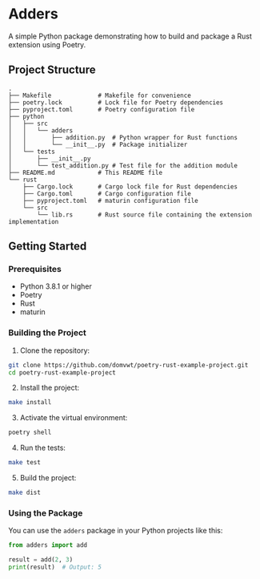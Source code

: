 # Adders

A simple Python package demonstrating how to build and package a Rust extension using Poetry.

## Project Structure

```text
.
├── Makefile             # Makefile for convenience
├── poetry.lock          # Lock file for Poetry dependencies
├── pyproject.toml       # Poetry configuration file
├── python
│   ├── src
│   │   └── adders
│   │       ├── addition.py  # Python wrapper for Rust functions
│   │       └── __init__.py  # Package initializer
│   └── tests
│       ├── __init__.py
│       └── test_addition.py # Test file for the addition module
├── README.md            # This README file
└── rust
    ├── Cargo.lock       # Cargo lock file for Rust dependencies
    ├── Cargo.toml       # Cargo configuration file
    ├── pyproject.toml   # maturin configuration file
    └── src
        └── lib.rs       # Rust source file containing the extension implementation
```

## Getting Started

### Prerequisites

- Python 3.8.1 or higher
- Poetry
- Rust
- maturin

### Building the Project

1. Clone the repository:

```bash
git clone https://github.com/domvwt/poetry-rust-example-project.git
cd poetry-rust-example-project
```

2. Install the project:

```bash
make install
```

3. Activate the virtual environment:

```bash
poetry shell
```

4. Run the tests:

```bash
make test
```

5. Build the project:

```bash
make dist
```

### Using the Package

You can use the `adders` package in your Python projects like this:

```python
from adders import add

result = add(2, 3)
print(result)  # Output: 5
```
